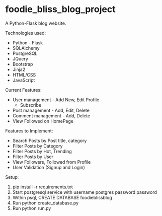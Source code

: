 # foodie_bliss_blog_project
A Python-Flask blog website.

Technologies used:
- Python - Flask
- SQLAlchemy
- PostgreSQL
- JQuery
- Bootstrap
- Jinja2
- HTML/CSS
- JavaScript

Current Features:
- User management - Add New, Edit Profile
  - Subscribe
- Post management - Add, Edit, Delete
- Comment management - Add, Delete
- View Followed on HomePage

Features to Implement:
- Search Posts by Post title, category
- Filter Posts by Category
- Filter Posts by Hot, Trending
- Filter Posts by User
- View Followers, Followed from Profile
- User Validation (Signup and Login)

Setup:

1.  pip install -r requirements.txt
2.  Start postgresql service with username postgres password password
3.  Within psql, CREATE DATABASE foodieblissblog
4.  Run python create_database.py
5.  Run python run.py
